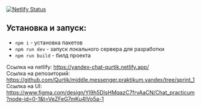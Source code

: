 
[![Netlify Status](https://api.netlify.com/api/v1/badges/80847943-a820-4ae6-8450-70c458dae960/deploy-status)](https://app.netlify.com/sites/yandex-chat-qurtik/deploys)

## Установка и запуск:
- `npm i` - установка пакетов
- `npm run dev` - запуск локального сервера для разработки
- `npm run build` - билд проекта

Ссылка на netlify: https://yandex-chat-qurtik.netlify.app/  
Ссылка на репозиторий: https://github.com/Qurtik/middle.messenger.praktikum.yandex/tree/sprint_1  
Ссылка на UI: https://www.figma.com/design/Yl9h5DIsHMqazC7frvAaCN/Chat_practicum?node-id=0-1&t=VeZFeG7mKu4lVo5a-1  

<!-- ## Как пользоваться: -->
<!-- 1. Зарегистрироваться в приложении -->
<!-- Скрин страницы регистрации -->
<!-- 2. Пройти авторизацию -->
<!-- Скрин страницы авторизации -->
<!-- 3. Добавить нового пользователя -->
<!-- Скрин модального окна добавления пользователя -->
<!-- 4. Удалить пользователя из чата -->
<!-- Скрин модального окна удаления пользователя -->
<!-- 5. Страница профиля пользователя -->
<!-- Скрин страницы профиля пользователя -->
